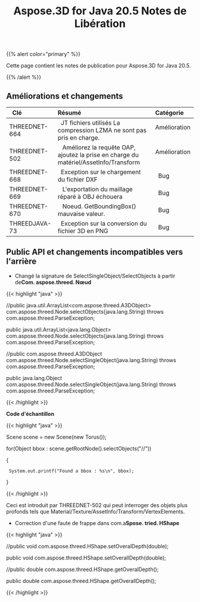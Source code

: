 ﻿---
title: Aspose.3D for Java 20.5 Notes de Libération
type: docs
weight: 30
url: /fr/java/aspose-3d-for-java-20-5-release-notes/
---
{{% alert color="primary" %}} 

Cette page contient les notes de publication pour Aspose.3D for Java 20.5.

{{% /alert %}} 
## **Améliorations et changements**

|` `**Clé**|**Résumé**|**Catégorie**|
|:- |:- |:- |
|THREEDNET-664 |` `JT fichiers utilisés La compression LZMA ne sont pas pris en charge.|Amélioration ` `|
|THREEDNET-502 |` ` Améliorez la requête OAP, ajoutez la prise en charge du matériel/AssetInfo/Transform|Amélioration ` `|
|THREEDNET-668 |` `Exception sur le chargement du fichier DXF|` `Bug|
|THREEDNET-669 |` ` L'exportation du maillage réparé à OBJ échouera|` `Bug|
|THREEDNET-670 |` ` Noeud. GetBoundingBox() mauvaise valeur.|` `Bug|
|THREEDJAVA-73 |` `Exception sur la conversion du fichier 3D en PNG|` `Bug|
## **Public API et changements incompatibles vers l'arrière**
- Changé la signature de SelectSingleObject/SelectObjects à partir de**Com. aspose.threed. Nœud**



{{< highlight "java" >}}

 //public java.util.ArrayList<com.aspose.threed.A3DObject> com.aspose.threed.Node.selectObjects(java.lang.String) throws com.aspose.threed.ParseException;

public java.util.ArrayList<java.lang.Object> com.aspose.threed.Node.selectObjects(java.lang.String) throws com.aspose.threed.ParseException;

//public com.aspose.threed.A3DObject com.aspose.threed.Node.selectSingleObject(java.lang.String) throws com.aspose.threed.ParseException;

public java.lang.Object com.aspose.threed.Node.selectSingleObject(java.lang.String) throws com.aspose.threed.ParseException;

{{< /highlight >}}


**Code d'échantillon**

{{< highlight "java" >}}

 Scene scene = new Scene(new Torus());

for(Object bbox : scene.getRootNode().selectObjects("//<BoundingBox>"))

{

     System.out.printf("Found a bbox : %s\n", bbox);

}

{{< /highlight >}}

Ceci est introduit par THREEDNET-502 qui peut interroger des objets plus profonds tels que Material/Texture/AssetInfo/Transform/VertexElements.

- Correction d'une faute de frappe dans com.a**Spose. tried. HShape**



{{< highlight "java" >}}

 //public void com.aspose.threed.HShape.setOveralDepth(double);

public void com.aspose.threed.HShape.setOverallDepth(double);

//public double com.aspose.threed.HShape.getOveralDepth();

public double com.aspose.threed.HShape.getOverallDepth();

{{< /highlight >}}
